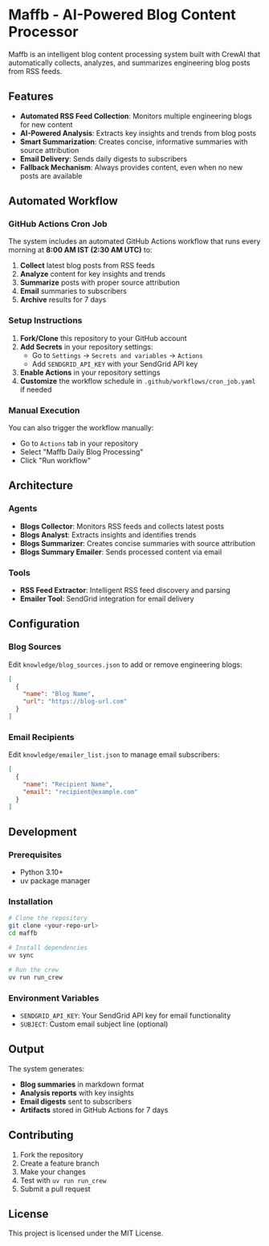 # Maffb - AI-Powered Blog Content Processor

Maffb is an intelligent blog content processing system built with CrewAI that automatically collects, analyzes, and summarizes engineering blog posts from RSS feeds.

## Features

- **Automated RSS Feed Collection**: Monitors multiple engineering blogs for new content
- **AI-Powered Analysis**: Extracts key insights and trends from blog posts
- **Smart Summarization**: Creates concise, informative summaries with source attribution
- **Email Delivery**: Sends daily digests to subscribers
- **Fallback Mechanism**: Always provides content, even when no new posts are available

## Automated Workflow

### GitHub Actions Cron Job

The system includes an automated GitHub Actions workflow that runs every morning at **8:00 AM IST (2:30 AM UTC)** to:

1. **Collect** latest blog posts from RSS feeds
2. **Analyze** content for key insights and trends
3. **Summarize** posts with proper source attribution
4. **Email** summaries to subscribers
5. **Archive** results for 7 days

### Setup Instructions

1. **Fork/Clone** this repository to your GitHub account
2. **Add Secrets** in your repository settings:
   - Go to `Settings` → `Secrets and variables` → `Actions`
   - Add `SENDGRID_API_KEY` with your SendGrid API key
3. **Enable Actions** in your repository settings
4. **Customize** the workflow schedule in `.github/workflows/cron_job.yaml` if needed

### Manual Execution

You can also trigger the workflow manually:
- Go to `Actions` tab in your repository
- Select "Maffb Daily Blog Processing"
- Click "Run workflow"

## Architecture

### Agents

- **Blogs Collector**: Monitors RSS feeds and collects latest posts
- **Blogs Analyst**: Extracts insights and identifies trends
- **Blogs Summarizer**: Creates concise summaries with source attribution
- **Blogs Summary Emailer**: Sends processed content via email

### Tools

- **RSS Feed Extractor**: Intelligent RSS feed discovery and parsing
- **Emailer Tool**: SendGrid integration for email delivery

## Configuration

### Blog Sources

Edit `knowledge/blog_sources.json` to add or remove engineering blogs:

```json
[
  {
    "name": "Blog Name",
    "url": "https://blog-url.com"
  }
]
```

### Email Recipients

Edit `knowledge/emailer_list.json` to manage email subscribers:

```json
[
  {
    "name": "Recipient Name",
    "email": "recipient@example.com"
  }
]
```

## Development

### Prerequisites

- Python 3.10+
- uv package manager

### Installation

```bash
# Clone the repository
git clone <your-repo-url>
cd maffb

# Install dependencies
uv sync

# Run the crew
uv run run_crew
```

### Environment Variables

- `SENDGRID_API_KEY`: Your SendGrid API key for email functionality
- `SUBJECT`: Custom email subject line (optional)

## Output

The system generates:
- **Blog summaries** in markdown format
- **Analysis reports** with key insights
- **Email digests** sent to subscribers
- **Artifacts** stored in GitHub Actions for 7 days

## Contributing

1. Fork the repository
2. Create a feature branch
3. Make your changes
4. Test with `uv run run_crew`
5. Submit a pull request

## License

This project is licensed under the MIT License.
